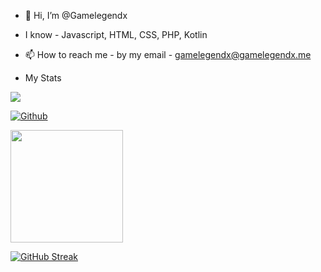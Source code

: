 - 👋 Hi, I’m @Gamelegendx
- I know - Javascript, HTML, CSS, PHP, Kotlin
- 📫 How to reach me - by my email - gamelegendx@gamelegendx.me

- My Stats

![](https://visitor-badge.laobi.icu/badge?page_id=CharalambosIoannou.CharalambosIoannou)

[![Github](https://img.shields.io/github/followers/Gamelegendx?label=Follow&style=social)](https://github.com/Gamelegendx)

<img height="180em" src="https://github-readme-stats.vercel.app/api?username=Gapur&show_icons=true&hide_border=true&&count_private=true&include_all_commits=true" />

[![GitHub Streak](http://github-readme-streak-stats.herokuapp.com?user=Gamelegendx&theme=tokyonight_duo&date_format=M%20j%5B%2C%20Y%5D)](https://git.io/streak-stats)


<!---
Gamelegendx/Gamelegendx is a ✨ special ✨ repository because its `README.md` (this file) appears on your GitHub profile.
You can click the Preview link to take a look at your changes.
--->
